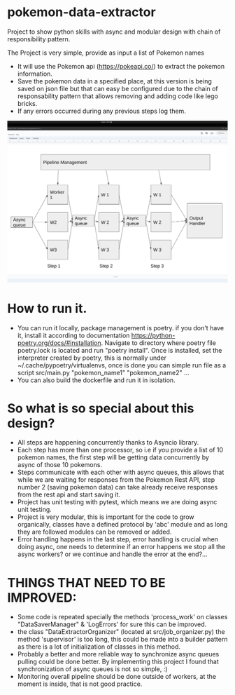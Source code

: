 # pokemon-data-extractor
Project to show python skills with async and modular design with chain of responsibility pattern.

The Project is very simple, provide as input a list of Pokemon names <br> 
- It will use the Pokemon api (https://pokeapi.co/) to extract the pokemon information. <br>
- Save the pokemon data in a specified place, at this version is being saved
on json file but that can easy be configured due to the chain of responsability
pattern that allows removing and adding code like lego bricks. <br>
- If any errors occurred during any previous steps log them. <br>

![Model](https://github.com/robertointerface/pokemon-data-extractor/blob/develop-data-extractor/pokemon-extractor-explanation.png)

# How to run it.
- You can run it locally, package management is poetry. if you don't have it,
install it according to documentation https://python-poetry.org/docs/#installation.
Navigate to directory where poetry file poetry.lock is located and run "poetry install". 
 Once is installed, set the interpreter created by poetry,
 this is normally under ~/.cache/pypoetry/virtualenvs, once is done you can simple
 run file as a script src/main.py "pokemon_name1" "pokemon_name2" ...
- You can also build the dockerfile and run it in isolation.


# So what is so special about this design? <br>
- All steps are happening concurrently thanks to Asyncio library. <br>
- Each step has more than one processor, so i.e if you provide a list of 
10 pokemon names, the first step will be getting data concurrently by async of 
those 10 pokemons. <br>
- Steps communicate with each other with async queues, this allows that
while we are waiting for responses from the Pokemon Rest API, step number 2 
(saving pokemon data) can take already receive responses from the rest api
and start saving it. <br>
- Project has unit testing with pytest, which means we are doing async unit
testing. <br>
- Project is very modular, this is important for the code to grow organically,
classes have a defined protocol by 'abc' module and as long they are followed
modules can be removed or added. <br>
- Error handling happens in the last step, error handling is crucial when 
doing async, one needs to determine if an error happens we stop all the async
workers? or we continue and handle the error at the end?...

  
# THINGS THAT NEED TO BE IMPROVED:
- Some code is repeated specially the methods 'process_work' on classes  
"DataSaverManager" & 'LogErrors' for sure this can be improved. <br>
- the class "DataExtractorOrganizer" (located at src/job_organizer.py) the method
'supervisor' is too long, this could be made into a builder pattern as there is a lot
of initialization of classes in this method. <br>
- Probably a better and more reliable way to synchronize async queues pulling
could be done better. By implementing this project I found that synchronization 
of async queues is not so simple, :) <br>
- Monitoring overall pipeline should be done outside of workers, at the moment
is inside, that is not good practice. <br>

